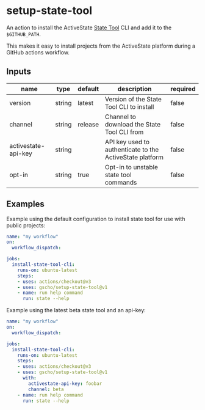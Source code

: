 # setup-state-tool

An action to install the ActiveState [State Tool](https://docs.activestate.com/platform/state/) CLI and add it to the `$GITHUB_PATH`.

This makes it easy to install projects from the ActiveState platform during a GitHub actions workflow.

## Inputs

| name  | type  | default  | description  | required  |
|---|---|---|---|---|
| version  | string  | latest  | Version of the State Tool CLI to install  | false  |
| channel  | string  | release  | Channel to download the State Tool CLI from  | false  |
| activestate-api-key  | string  |   | API key used to authenticate to the ActiveState platform  | false |
| opt-in  | string  | true  | Opt-in to unstable state tool commands  | false  |

## Examples

Example using the default configuration to install state tool for use with public projects:

```yaml
name: "my workflow"
on:
  workflow_dispatch:

jobs:
  install-state-tool-cli:
    runs-on: ubuntu-latest
    steps:
    - uses: actions/checkout@v3
    - uses: gscho/setup-state-tool@v1
    - name: run help command
      run: state --help
```

Example using the latest beta state tool and an api-key:

```yaml
name: "my workflow"
on:
  workflow_dispatch:

jobs:
  install-state-tool-cli:
    runs-on: ubuntu-latest
    steps:
    - uses: actions/checkout@v3
    - uses: gscho/setup-state-tool@v1
      with:
        activestate-api-key: foobar
        channel: beta
    - name: run help command
      run: state --help
```

